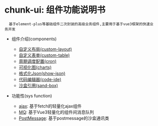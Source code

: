 # chunk-ui: 组件功能说明书

```
  基于element-plus等基础组件二次封装的高级业务组件,主要用于基于vue3框架的快速业务开发
```
* 组件介绍(components)
  * [自定义布局(custom-layout)](/pages/01_custom-layout.md)
  * [自定义表单(custom-table)](/pages/02_custom-table.md)
  * [周期调度配置(cron)](/pages/03_cron.md)
  * [可视化图(charts)](/pages/04_charts.md)
  * [格式化Json(show-json)](/pages/05_show-json.md)
  * [代码编辑器(code-ide)](/pages/06_code-ide.md)
  * [沙盒引用(sand-box)](/pages/07_sand-box.md)

* 功能性(sys function)
  * [ajax](/pages/sys01_ajax.md): 基于fetch的轻量化ajax组件
  * [MQ](/pages/sys02_mq.md): 基于Vue3轻量化的组件间消息队列
  * [PostMessage](/pages/sys03_postMessage.md): 基于postmessage的沙盒通讯类
